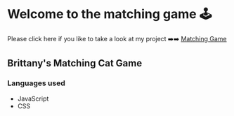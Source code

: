 Welcome to the matching game 🕹
=================

Please click here if you like to take a look at my project 
➡️➡️
[Matching Game](https://thematching-game.glitch.me)

Brittany's Matching Cat Game
------------

### Languages used
- JavaScript
- CSS




